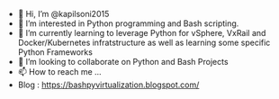 - 👋 Hi, I’m @kapilsoni2015
- 👀 I’m interested in Python programming and Bash scripting.
- 🌱 I’m currently learning to leverage Python for vSphere, VxRail and Docker/Kubernetes infratstructure as well as learning some specific Python Frameworks
- 💞️ I’m looking to collaborate on Python and Bash Projects
- 📫 How to reach me ...
- Blog : https://bashpyvirtualization.blogspot.com/

<!---
kapilsoni2015/kapilsoni2015 is a ✨ special ✨ repository because its `README.md` (this file) appears on your GitHub profile.
You can click the Preview link to take a look at your changes.
--->
